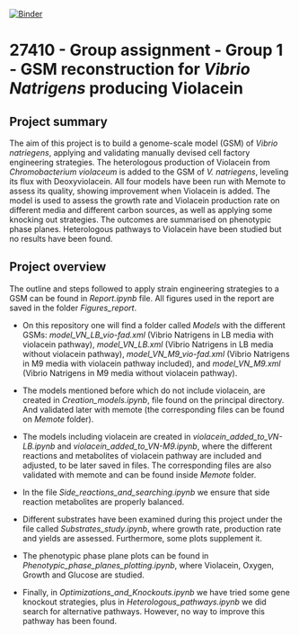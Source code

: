 [![Binder](https://mybinder.org/badge_logo.svg)](https://mybinder.org/v2/gh/27410/group-assignment-2021-group_1_vibrio_natriegens_2021/main)

# 27410 - Group assignment - Group 1 - GSM reconstruction for *Vibrio Natrigens* producing Violacein

## Project summary
The aim of this project is to build a genome-scale model (GSM) of *Vibrio natriegens*, applying and validating manually devised cell factory engineering strategies. The heterologous production of Violacein from *Chromobacterium violaceum* is added to the GSM of *V. natriegens*, leveling its flux with Deoxyviolacein. All four models have been run with Memote to assess its quality, showing improvement when Violacein is added. The model is used to assess the growth rate and Violacein production rate on different media and different carbon sources, as well as applying some knocking out strategies. The outcomes are summarised on phenotypic phase planes. Heterologous pathways to Violacein have been studied but no results have been found.

## Project overview
The outline and steps followed to apply strain engineering strategies to a GSM can be found in *Report.ipynb* file. All figures used in the report are saved in the folder *Figures_report*. 
- On this repository one will find a folder called *Models* with the different GSMs: *model_VN_LB_vio-fad.xml* (Vibrio Natrigens in LB media with violacein pathway), *model_VN_LB.xml* (Vibrio Natrigens in LB media without violacein pathway), *model_VN_M9_vio-fad.xml* (Vibrio Natrigens in M9 media with violacein pathway included), and *model_VN_M9.xml* (Vibrio Natrigens in M9 media without violacein pathway).

- The models mentioned before which do not include violacein, are created in *Creation_models.ipynb*, file found on the principal directory. And validated later with memote (the corresponding files can be found on *Memote* folder). 
- The models including violacein are created in *violacein_added_to_VN-LB.ipynb* and *violacein_added_to_VN-M9.ipynb*, where the different reactions and metabolites of violacein pathway are included and adjusted, to be later saved in files. The corresponding files are also validated with memote and can be found inside *Memote* folder.

- In the file *Side_reactions_and_searching.ipynb* we ensure that side reaction metabolites are properly balanced. 
- Different substrates have been examined during this project under the file called *Substrates_study.ipynb*, where growth rate, production rate and yields are assessed. Furthermore, some plots supplement it.
- The phenotypic phase plane plots can be found in *Phenotypic_phase_planes_plotting.ipynb*, where Violacein, Oxygen, Growth and Glucose are studied.
- Finally, in *Optimizations_and_Knockouts.ipynb* we have tried some gene knockout strategies, plus in *Heterologous_pathways.ipynb* we did search for alternative pathways. However, no way to improve this pathway has been found. 

